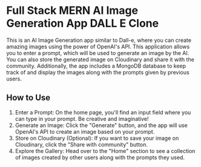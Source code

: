 # Full Stack MERN AI Image Generation App DALL E Clone
This is an AI Image Generation app similar to Dall-e, where you can create amazing images using the power of OpenAI's API. This application allows you to enter a prompt, which will be used to generate an image by the AI. You can also store the generated image on Cloudinary and share it with the community. Additionally, the app includes a MongoDB database to keep track of and display the images along with the prompts given by previous users.

## How to Use
1. Enter a Prompt: On the home page, you'll find an input field where you can type in your prompt. Be creative and imaginative!<br>
2. Generate an Image: Click the "Generate" button, and the app will use OpenAI's API to create an image based on your prompt.<br>
3. Store on Cloudinary (Optional): If you want to save your image on Cloudinary, click the "Share with community" button. <br>
4. Explore the Gallery: Head over to the "Home" section to see a collection of images created by other users along with the prompts they used.<br>


